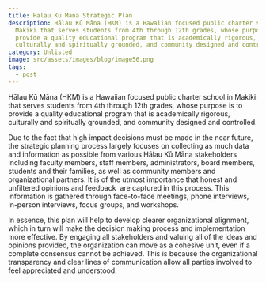 ```yaml
---
title: Halau Ku Mana Strategic Plan
description: Hālau Kū Māna (HKM) is a Hawaiian focused public charter school in
  Makiki that serves students from 4th through 12th grades, whose purpose is to
  provide a quality educational program that is academically rigorous,
  culturally and spiritually grounded, and community designed and controlled.
category: Unlisted
image: src/assets/images/blog/image56.png
tags:
  - post
---
```

Hālau Kū Māna (HKM) is a Hawaiian focused public charter school in Makiki that serves students from 4th through 12th grades, whose purpose is to provide a quality educational program that is academically rigorous, culturally and spiritually grounded, and community designed and controlled.

Due to the fact that high impact decisions must be made in the near future, the strategic planning process largely focuses on collecting as much data and information as possible from various Hālau Kū Māna stakeholders including faculty members, staff members, administrators, board members, students and their families, as well as community members and organizational partners. It is of the utmost importance that honest and unfiltered opinions and feedback  are captured in this process. This information is gathered through face-to-face meetings, phone interviews, in-person interviews, focus groups, and workshops.

In essence, this plan will help to develop clearer organizational alignment, which in turn will make the decision making process and implementation more effective. By engaging all stakeholders and valuing all of the ideas and opinions provided, the organization can move as a cohesive unit, even if a complete consensus cannot be achieved. This is because the organizational transparency and clear lines of communication allow all parties involved to feel appreciated and understood.
